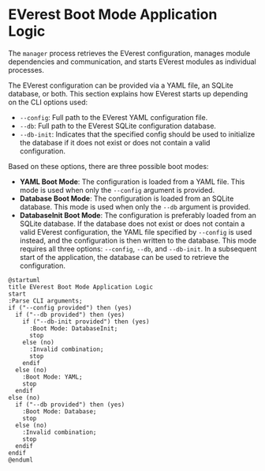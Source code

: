 # EVerest Boot Mode Application Logic

The `manager` process retrieves the EVerest configuration, manages module dependencies and communication, and starts EVerest modules as individual processes.

The EVerest configuration can be provided via a YAML file, an SQLite database, or both. This section explains how EVerest starts up depending on the CLI options used:

- `--config`: Full path to the EVerest YAML configuration file.
- `--db`: Full path to the EVerest SQLite configuration database.
- `--db-init`: Indicates that the specified config should be used to initialize the database if it does not exist or does not contain a valid configuration.

Based on these options, there are three possible boot modes:

- **YAML Boot Mode**: The configuration is loaded from a YAML file. This mode is used when only the `--config` argument is provided.
- **Database Boot Mode**: The configuration is loaded from an SQLite database. This mode is used when only the `--db` argument is provided.
- **DatabaseInit Boot Mode**: The configuration is preferably loaded from an SQLite database. If the database does not exist or does not contain a valid EVerest configuration, the YAML file specified by `--config` is used instead, and the configuration is then written to the database. This mode requires all three options: `--config`, `--db`, and `--db-init`. In a subsequent start of the application, the database can be used to retrieve
the configuration.

```plantuml
@startuml
title EVerest Boot Mode Application Logic
start
:Parse CLI arguments;
if ("--config provided") then (yes)
  if ("--db provided") then (yes)
    if ("--db-init provided") then (yes)
      :Boot Mode: DatabaseInit;
      stop
    else (no)
      :Invalid combination;
      stop
    endif
  else (no)
    :Boot Mode: YAML;
    stop
  endif
else (no)
  if ("--db provided") then (yes)
    :Boot Mode: Database;
    stop
  else (no)
    :Invalid combination;
    stop
  endif
endif
@enduml
```